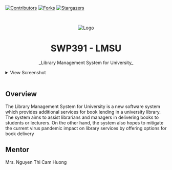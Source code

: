 [![Contributors][contributors-shield]][contributors-url]
[![Forks][forks-shield]][forks-url]
[![Stargazers][stars-shield]][stars-url]
<!-- PROJECT LOGO -->
<br />
<p align="center">
  <a href="https://github.com/ndungx/SWP391-LMSU">
    <img src="https://github.com/ndungx/SWP391-LMSU/blob/main/src/main/webapp/images/images/favicon.png" alt="Logo" width="80" height="80">
  </a>

  <h1 align="center">SWP391 - LMSU</h1>

  <p align="center">
    _Library Management System for University_
    <br />
    <details><summary>View Screenshot</summary>
      <p>Login</p>
      <img src="/images/image008.gif">
      <p>Home</p>
      <img src="/images/image012.gif">
      <p>Book Catalog</p>
      <img src="/images/image014.gif">
      <p>Login</p>
      <img src="/images/image008.gif">
      <p>Book Details</p>
      <img src="/images/image016.gif">
      <p>Contact</p>
      <img src="/images/image028.gif">
      <p>Announcements</p>
      <img src="/images/image030.gif">
      <p> Check borrow requests</p>
      <img src="/images/image054.gif">
      <p>Permit Lend Renewal</p>
      <img src="/images/image056.gif">
      <p> And more ... </p>
    </details>
    <br />
  </p>
</p>
<h2>Overview</h2>
The Library Management System for University is a new software system which provides additional services for book lending in a university library. The system aims to assist librarians and managers in delivering books to students or lecturers. On the other hand, the system also hopes to mitigate the current virus pandemic impact on library services by offering options for book delivery
<h2>Mentor</h2>
Mrs. Nguyen Thi Cam Huong

<!-- MARKDOWN LINKS & IMAGES -->
<!-- https://www.markdownguide.org/basic-syntax/#reference-style-links -->
[contributors-shield]: https://img.shields.io/github/contributors/ndungx/SWP391-LMSU?style=for-the-badge
[contributors-url]: https://github.com/ndungx/SWP391-LMSU/graphs/contributors
[forks-shield]: https://img.shields.io/github/forks/ndungx/SWP391-LMSU?style=for-the-badge
[forks-url]: https://github.com/ndungx/SWP391-LMSU/network/members
[stars-shield]: https://img.shields.io/github/stars/ndungx/SWP391-LMSU?style=for-the-badge
[stars-url]: https://github.com/ndungx/SWP391-LMSU/stargazers

